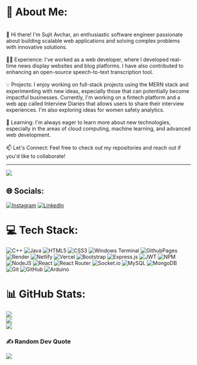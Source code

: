 # 💫 About Me:
<br>👋 Hi there! I'm Sujit Avchar, an enthusiastic software engineer passionate about building scalable web applications and solving complex problems with innovative solutions.<br><br>🚀💼 Experience: I've worked as a web developer, where I developed real-time news display websites and blog platforms. I have also contributed to enhancing an open-source speech-to-text transcription tool.<br><br>💡 Projects: I enjoy working on full-stack projects using the MERN stack and experimenting with new ideas, especially those that can potentially become impactful businesses. Currently, I'm working on a fintech platform and a web app called Interview Diaries that allows users to share their interview experiences. I'm also exploring ideas for women safety analytics.<br><br>🌱 Learning: I'm always eager to learn more about new technologies, especially in the areas of cloud computing, machine learning, and advanced web development.<br><br>📫 Let's Connect: Feel free to check out my repositories and reach out if you'd like to collaborate!

---
[![](https://visitcount.itsvg.in/api?id=sujitavchar&icon=1&color=13)](https://visitcount.itsvg.in)

## 🌐 Socials:
[![Instagram](https://img.shields.io/badge/Instagram-%23E4405F.svg?logo=Instagram&logoColor=white)](https://instagram.com/sujit._.avchar) [![LinkedIn](https://img.shields.io/badge/LinkedIn-%230077B5.svg?logo=linkedin&logoColor=white)](https://linkedin.com/in/sujit-avchar-08248b240/) 

# 💻 Tech Stack:
![C++](https://img.shields.io/badge/c++-%2300599C.svg?style=flat-square&logo=c%2B%2B&logoColor=white) ![Java](https://img.shields.io/badge/java-%23ED8B00.svg?style=flat-square&logo=openjdk&logoColor=white) ![HTML5](https://img.shields.io/badge/html5-%23E34F26.svg?style=flat-square&logo=html5&logoColor=white) ![CSS3](https://img.shields.io/badge/css3-%231572B6.svg?style=flat-square&logo=css3&logoColor=white) ![Windows Terminal](https://img.shields.io/badge/Windows%20Terminal-%234D4D4D.svg?style=flat-square&logo=windows-terminal&logoColor=white) ![GithubPages](https://img.shields.io/badge/github%20pages-121013?style=flat-square&logo=github&logoColor=white) ![Render](https://img.shields.io/badge/Render-%46E3B7.svg?style=flat-square&logo=render&logoColor=white) ![Netlify](https://img.shields.io/badge/netlify-%23000000.svg?style=flat-square&logo=netlify&logoColor=#00C7B7) ![Vercel](https://img.shields.io/badge/vercel-%23000000.svg?style=flat-square&logo=vercel&logoColor=white) ![Bootstrap](https://img.shields.io/badge/bootstrap-%238511FA.svg?style=flat-square&logo=bootstrap&logoColor=white) ![Express.js](https://img.shields.io/badge/express.js-%23404d59.svg?style=flat-square&logo=express&logoColor=%2361DAFB) ![JWT](https://img.shields.io/badge/JWT-black?style=flat-square&logo=JSON%20web%20tokens) ![NPM](https://img.shields.io/badge/NPM-%23CB3837.svg?style=flat-square&logo=npm&logoColor=white) ![NodeJS](https://img.shields.io/badge/node.js-6DA55F?style=flat-square&logo=node.js&logoColor=white) ![React](https://img.shields.io/badge/react-%2320232a.svg?style=flat-square&logo=react&logoColor=%2361DAFB) ![React Router](https://img.shields.io/badge/React_Router-CA4245?style=flat-square&logo=react-router&logoColor=white) ![Socket.io](https://img.shields.io/badge/Socket.io-black?style=flat-square&logo=socket.io&badgeColor=010101) ![MySQL](https://img.shields.io/badge/mysql-4479A1.svg?style=flat-square&logo=mysql&logoColor=white) ![MongoDB](https://img.shields.io/badge/MongoDB-%234ea94b.svg?style=flat-square&logo=mongodb&logoColor=white) ![Git](https://img.shields.io/badge/git-%23F05033.svg?style=flat-square&logo=git&logoColor=white) ![GitHub](https://img.shields.io/badge/github-%23121011.svg?style=flat-square&logo=github&logoColor=white) ![Arduino](https://img.shields.io/badge/-Arduino-00979D?style=flat-square&logo=Arduino&logoColor=white)
# 📊 GitHub Stats:
![](https://github-readme-stats.vercel.app/api?username=sujitavchar&theme=dark&hide_border=false&include_all_commits=true&count_private=true)<br/>
![](https://github-readme-streak-stats.herokuapp.com/?user=sujitavchar&theme=dark&hide_border=false)<br/>
![](https://github-readme-stats.vercel.app/api/top-langs/?username=sujitavchar&theme=dark&hide_border=false&include_all_commits=true&count_private=true&layout=compact)

### ✍️ Random Dev Quote
![](https://quotes-github-readme.vercel.app/api?type=vetical&theme=dark)



<!-- Proudly created with GPRM ( https://gprm.itsvg.in ) -->
